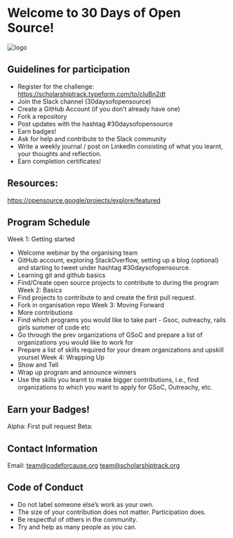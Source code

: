 # Welcome to 30 Days of Open Source!
![logo](/welcome.gif)
## Guidelines for participation

- Register for the challenge: https://scholarshiptrack.typeform.com/to/cIuBn2dt
- Join the Slack channel (30daysofopensource)
- Create a GitHub Account (if you don’t already have one)
- Fork a repository
- Post updates with the hashtag #30daysofopensource
- Earn badges!
- Ask for help and contribute to the Slack community
- Write a weekly journal / post on LinkedIn consisting of what you learnt, your thoughts and reflection.
- Earn completion certificates!

## Resources:
https://opensource.google/projects/explore/featured

## Program Schedule
Week 1: Getting started
- Welcome webinar by the organising team
- GitHub account, exploring StackOverflow, setting up a blog (optional) and starting to tweet under hashtag #30daysofopensource.
- Learning git and github basics
- Find/Create open source projects to contribute to during the program
Week 2: Basics
- Find projects to contribute to and create the first pull request.
- Fork in organisation repo
Week 3: Moving Forward
- More contributions
- Find which programs you would like to take part - Gsoc, outreachy, rails girls summer of code etc
- Go through the prev organizations of GSoC and prepare a list of organizations you would like to work for
- Prepare a list of skills required for your dream organizations and upskill yoursel
Week 4: Wrapping Up
- Show and Tell 
- Wrap up program and announce winners
- Use the skills you learnt to make bigger contributions, i.e., find organizations to which you want to apply for GSoC, Outreachy, etc. 


## Earn your Badges!
Alpha: First pull request
Beta:

## Contact Information
Email: team@codeforcause.org
       team@scholarshiptrack.org

## Code of Conduct
- Do not label someone else’s work as your own.
- The size of your contribution does not matter. Participation does.
- Be respectful of others in the community.
- Try and help as many people as you can.
